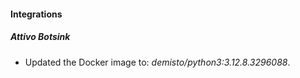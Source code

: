 
#### Integrations

##### Attivo Botsink

- Updated the Docker image to: *demisto/python3:3.12.8.3296088*.

